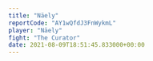 ```yaml
---
title: "Näely"
reportCode: "AY1wQfdJ3FnWykmL"
player: "Näely"
fight: "The Curator"
date: 2021-08-09T18:51:45.833000+00:00
---
```


